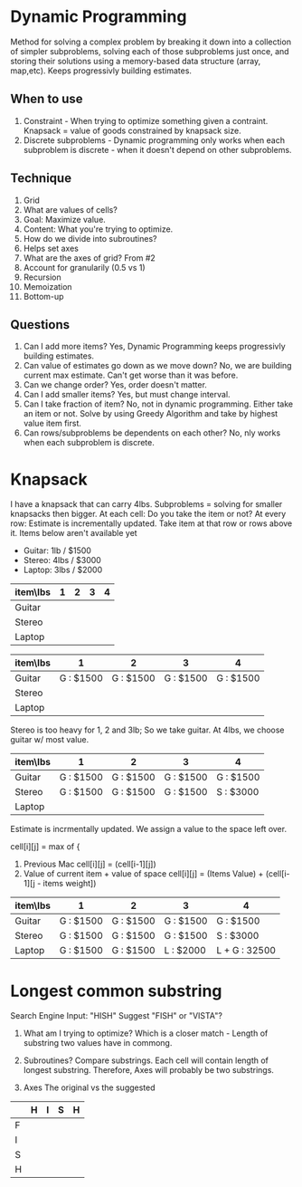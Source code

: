 # Dynamic Programming

Method for solving a complex problem by breaking it down into a collection of simpler subproblems, solving each of those subproblems just once, and storing their solutions using a memory-based data structure (array, map,etc).
Keeps progressivly building estimates.


## When to use

1. Constraint - When trying to optimize something given a contraint. Knapsack = value of goods constrained by knapsack size.
2. Discrete subproblems - Dynamic programming only works when each subproblem is discrete - when it doesn't depend on other subproblems.

## Technique
 
 1. Grid
  1. What are values of cells?
   1. Goal: Maximize value. 
   2. Content: What you're trying to optimize.
  2. How do we divide into subroutines?
   1. Helps set axes
  3. What are the axes of grid? From #2
  4. Account for granularily (0.5 vs 1)
 2. Recursion
 3. Memoization
 4. Bottom-up
 
 ## Questions
 
 1. Can I add more items? 
 Yes, Dynamic Programming keeps progressivly building estimates.
 2. Can value of estimates go down as we move down? 
 No, we are building current max estimate. Can't get worse than it was before.
 3. Can we change order?
 Yes, order doesn't matter.
 4. Can I add smaller items?
 Yes, but must change interval.
 5. Can I take fraction of item?
 No, not in dynamic programming. Either take an item or not.
 Solve by using Greedy Algorithm and take by highest value item first.
 5. Can rows/subproblems be dependents on each other?
 No, nly works when each subproblem is discrete.
 
 # Knapsack
 
 I have a knapsack that can carry 4lbs.
 Subproblems = solving for smaller knapsacks then bigger.
 At each cell: Do you take the item or not?
 At every row:
  Estimate is incrementally updated.
  Take item at that row or rows above it.
  Items below aren't available yet
 

 
 * Guitar: 1lb / $1500
 * Stereo: 4lbs / $3000
 * Laptop: 3lbs / $2000
 

|item\lbs|1|2|3|4|
|---|---|---|---|---|
|Guitar|
|Stereo|
|Laptop|



|item\lbs|1|2|3|4|
|---|---|---|---|---|
|Guitar| G : $1500 |G : $1500 | G : $1500 | G : $1500 |
|Stereo|
|Laptop|

Stereo is too heavy for 1, 2 and 3lb; So we take guitar.
At 4lbs, we choose guitar w/ most value.

|item\lbs|1|2|3|4|
|---|---|---|---|---|
|Guitar| G : $1500 |G : $1500 | G : $1500 | G : $1500 |
|Stereo| G : $1500 |G : $1500 | G : $1500 | S : $3000 |
|Laptop|

Estimate is incrmentally updated.
We assign a value to the space left over.

cell[i][j] = max of {
1. Previous Mac 
 cell[i][j] = (cell[i-1][j])
2. Value of current item + value of space 
 cell[i][j] = (Items Value) + (cell[i-1][j - items weight])

|item\lbs|1|2|3|4|
|---|---|---|---|---|
|Guitar| G : $1500 |G : $1500 | G : $1500 | G : $1500 | <- Old Estimate
|Stereo| G : $1500 |G : $1500 | G : $1500 | S : $3000 | <- New Estimate
|Laptop| G : $1500 |G : $1500 | L : $2000 | L + G : 32500 | <- Final Estimate

# Longest common substring

Search Engine Input: "HISH"
Suggest "FISH" or "VISTA"?

1. What am I trying to optimize? 
Which is a closer match -
Length of substring two values have in commong.

2. Subroutines?
Compare substrings. Each cell will contain length of longest substring.
Therefore, Axes will probably be two substrings.

3. Axes
The original vs the suggested

| | H | I | S | H |
|---|---|---|---|---|
| F |
| I |
| S |
| H |


